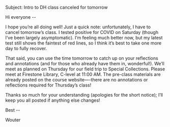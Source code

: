 Subject: Intro to DH class canceled for tomorrow

Hi everyone --

I hope you’re all doing well! Just a quick note: unfortunately, I have to cancel tomorrow’s class. I tested positive for COVID on Saturday (though I’ve been largely asymptomatic). I’m feeling much better now, but my latest test still shows the faintest of red lines, so I think it’s best to take one more day to fully recover.

That said, you can use the time tomorrow to catch up on your reflections and annotations (and for those who already have them in, wonderful!). We’ll meet as planned on Thursday for our field trip to Special Collections. Please meet at Firestone Library, C-level at 11:00 AM. The pre-class materials are already posted on the course website—-there are no annotations or reflections required for Thursday’s class!

Thanks so much for your understanding (apologies for the short notice); I’ll keep you all posted if anything else changes!

Best --

Wouter